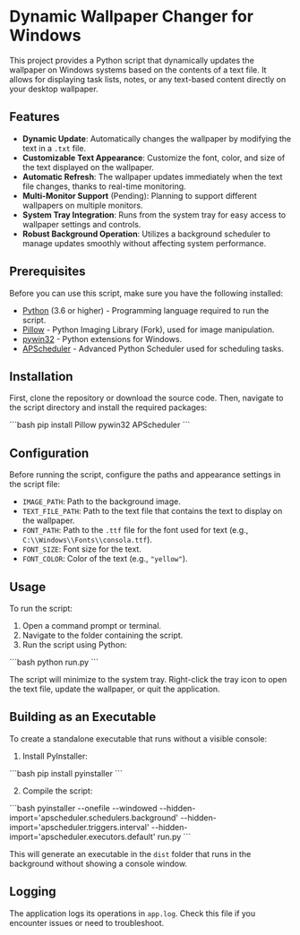 # Dynamic Wallpaper Changer for Windows

This project provides a Python script that dynamically updates the wallpaper on Windows systems based on the contents of a text file. It allows for displaying task lists, notes, or any text-based content directly on your desktop wallpaper.

## Features

- **Dynamic Update**: Automatically changes the wallpaper by modifying the text in a `.txt` file.
- **Customizable Text Appearance**: Customize the font, color, and size of the text displayed on the wallpaper.
- **Automatic Refresh**: The wallpaper updates immediately when the text file changes, thanks to real-time monitoring.
- **Multi-Monitor Support** (Pending): Planning to support different wallpapers on multiple monitors.
- **System Tray Integration**: Runs from the system tray for easy access to wallpaper settings and controls.
- **Robust Background Operation**: Utilizes a background scheduler to manage updates smoothly without affecting system performance.

## Prerequisites

Before you can use this script, make sure you have the following installed:

- [Python](https://www.python.org/downloads/) (3.6 or higher) - Programming language required to run the script.
- [Pillow](https://pillow.readthedocs.io/en/stable/installation.html) - Python Imaging Library (Fork), used for image manipulation.
- [pywin32](https://pypi.org/project/pywin32/) - Python extensions for Windows.
- [APScheduler](https://apscheduler.readthedocs.io/en/stable/) - Advanced Python Scheduler used for scheduling tasks.

## Installation

First, clone the repository or download the source code. Then, navigate to the script directory and install the required packages:

\```bash
pip install Pillow pywin32 APScheduler
\```

## Configuration

Before running the script, configure the paths and appearance settings in the script file:

- `IMAGE_PATH`: Path to the background image.
- `TEXT_FILE_PATH`: Path to the text file that contains the text to display on the wallpaper.
- `FONT_PATH`: Path to the `.ttf` file for the font used for text (e.g., `C:\\Windows\\Fonts\\consola.ttf`).
- `FONT_SIZE`: Font size for the text.
- `FONT_COLOR`: Color of the text (e.g., `"yellow"`).

## Usage

To run the script:

1. Open a command prompt or terminal.
2. Navigate to the folder containing the script.
3. Run the script using Python:

\```bash
python run.py
\```

The script will minimize to the system tray. Right-click the tray icon to open the text file, update the wallpaper, or quit the application.

## Building as an Executable

To create a standalone executable that runs without a visible console:

1. Install PyInstaller:

\```bash
pip install pyinstaller
\```

2. Compile the script:

\```bash
pyinstaller --onefile --windowed --hidden-import='apscheduler.schedulers.background' --hidden-import='apscheduler.triggers.interval' --hidden-import='apscheduler.executors.default' run.py
\```

This will generate an executable in the `dist` folder that runs in the background without showing a console window.

## Logging

The application logs its operations in `app.log`. Check this file if you encounter issues or need to troubleshoot.
